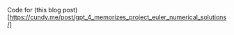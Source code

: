 Code for (this blog post)[https://cundy.me/post/gpt_4_memorizes_project_euler_numerical_solutions/]
